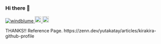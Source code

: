 ### Hi there 👋

<p align="left">
  <a href="https://github.com/windblume/windblume/">
    <img src="https://komarev.com/ghpvc/?username=windblume" alt="windblume" />
  </a>
<a href="http://twitter.com/windblume">
    <img height="20" src="https://img.shields.io/twitter/follow/windblume?label=Twitter&logo=twitter&style=flat" />
  </a>
  <a href="https://github.com/windblume">
    <img height="20" src="https://img.shields.io/github/followers/windblume?label=follow&logo=github&style=flat" />
  </a>
</p>

<p>THANKS!! Reference Page.
https://zenn.dev/yutakatay/articles/kirakira-github-profile
</p>

<!--
**windblume/windblume** is a ✨ _special_ ✨ repository because its `README.md` (this file) appears on your GitHub profile.

Here are some ideas to get you started:

- 🔭 I’m currently working on ...
- 🌱 I’m currently learning ...
- 👯 I’m looking to collaborate on ...
- 🤔 I’m looking for help with ...
- 💬 Ask me about ...
- 📫 How to reach me: ...
- 😄 Pronouns: ...
- ⚡ Fun fact: ...
-->

